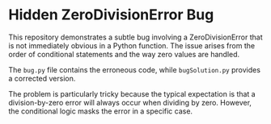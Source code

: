 # Hidden ZeroDivisionError Bug
This repository demonstrates a subtle bug involving a ZeroDivisionError that is not immediately obvious in a Python function. The issue arises from the order of conditional statements and the way zero values are handled. 

The `bug.py` file contains the erroneous code, while `bugSolution.py` provides a corrected version.

The problem is particularly tricky because the typical expectation is that a division-by-zero error will always occur when dividing by zero. However, the conditional logic masks the error in a specific case.